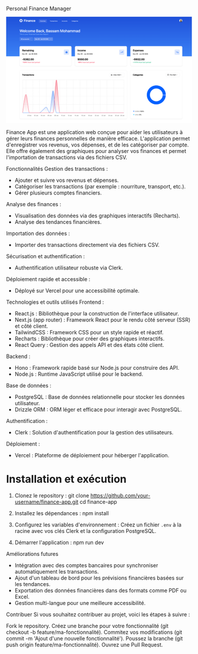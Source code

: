 Personal Finance Manager

![image de dashboard](public/img.png)


Finance App est une application web conçue pour aider les utilisateurs à gérer leurs finances personnelles de manière efficace. L'application permet d'enregistrer vos revenus, vos dépenses, et de les catégoriser par compte. Elle offre également des graphiques pour analyser vos finances et permet l'importation de transactions via des fichiers CSV.


Fonctionnalités
Gestion des transactions :
 - Ajouter et suivre vos revenus et dépenses.
 - Catégoriser les transactions (par exemple : nourriture, transport, etc.).
 - Gérer plusieurs comptes financiers.

Analyse des finances :
 - Visualisation des données via des graphiques interactifs (Recharts).
 - Analyse des tendances financières.

Importation des données :
 - Importer des transactions directement via des fichiers CSV.
 
Sécurisation et authentification :
 - Authentification utilisateur robuste via Clerk.

Déploiement rapide et accessible :
 - Déployé sur Vercel pour une accessibilité optimale.



Technologies et outils utilisés
Frontend :
 - React.js : Bibliothèque pour la construction de l'interface utilisateur.
 - Next.js (app router) : Framework React pour le rendu côté serveur (SSR) et côté client.
 - TailwindCSS : Framework CSS pour un style rapide et réactif.
 - Recharts : Bibliothèque pour créer des graphiques interactifs.
 - React Query : Gestion des appels API et des états côté client.

Backend :
 - Hono : Framework rapide basé sur Node.js pour construire des API.
 - Node.js : Runtime JavaScript utilisé pour le backend.

Base de données :
 - PostgreSQL : Base de données relationnelle pour stocker les données utilisateur.
 - Drizzle ORM : ORM léger et efficace pour interagir avec PostgreSQL.

Authentification :
 - Clerk : Solution d'authentification pour la gestion des utilisateurs.

Déploiement :
 - Vercel : Plateforme de déploiement pour héberger l'application.




# Installation et exécution

1. Clonez le repository :
   git clone https://github.com/your-username/finance-app.git
   cd finance-app

2. Installez les dépendances :
   npm install

3. Configurez les variables d'environnement :
   Créez un fichier `.env` à la racine avec vos clés Clerk et la configuration PostgreSQL.
   

4. Démarrer l'application : 
   npm run dev
   


Améliorations futures
 - Intégration avec des comptes bancaires pour synchroniser automatiquement les transactions.
 - Ajout d'un tableau de bord pour les prévisions financières basées sur les tendances.
 - Exportation des données financières dans des formats comme PDF ou Excel.
 - Gestion multi-langue pour une meilleure accessibilité.



Contribuer
Si vous souhaitez contribuer au projet, voici les étapes à suivre :

Fork le repository.
Créez une branche pour votre fonctionnalité (git checkout -b feature/ma-fonctionnalité).
Commitez vos modifications (git commit -m 'Ajout d'une nouvelle fonctionnalité').
Poussez la branche (git push origin feature/ma-fonctionnalité).
Ouvrez une Pull Request.
